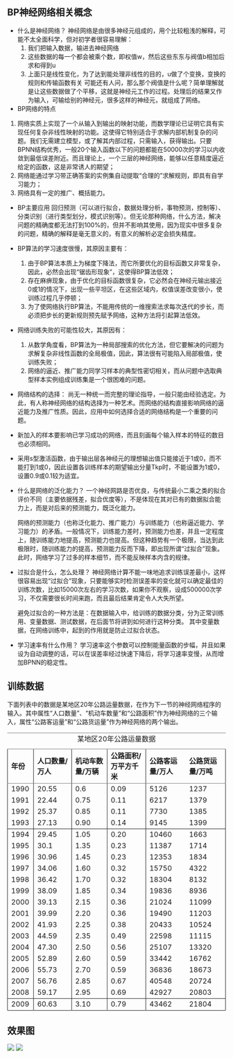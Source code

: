 ## BP神经网络相关概念
+ 什么是神经网络？
神经网络是由很多神经元组成的，用个比较粗浅的解释，可能不太全面科学，但对初学者很容易理解：
    1. 我们把输入数据，输进去神经网络
    2. 这些数据的每一个都会被乘个数，即权值w，然后这些东东与阀值b相加后求和得到u
    3. 上面只是线性变化，为了达到能处理非线性的目的，u做了个变换，变换的规则和传输函数有关
可能还有人问，那么那个阀值是什么呢？简单理解就是让这些数据做了个平移，这就是神经元工作的过程。处理后的结果又作为输入，可输给别的神经元，很多这样的神经元，就组成了网络。
+ BP网络的特点
 1. 网络实质上实现了一个从输入到输出的映射功能，而数学理论已证明它具有实现任何复杂非线性映射的功能。这使得它特别适合于求解内部机制复杂的问题。我们无需建立模型，或了解其内部过程，只需输入，获得输出。只要BPNN结构优秀，一般20个输入函数以下的问题都能在50000次的学习以内收敛到最低误差附近。而且理论上，一个三层的神经网络，能够以任意精度逼近给定的函数，这是非常诱人的期望；
 2. 网络能通过学习带正确答案的实例集自动提取“合理的”求解规则，即具有自学习能力；
 3. 网络具有一定的推广、概括能力。
+ BP主要应用
回归预测（可以进行拟合，数据处理分析，事物预测，控制等）、 分类识别（进行类型划分，模式识别等）。但无论那种网络，什么方法，解决问题的精确度都无法打到100%的，但并不影响其使用，因为现实中很多复杂的问题，精确的解释是毫无意义的，有意义的解析必定会损失精度。
+ BP算法的学习速度很慢，其原因主要有：
    1. 由于BP算法本质上为梯度下降法，而它所要优化的目标函数又非常复杂，因此，必然会出现“锯齿形现象”，这使得BP算法低效；
    2. 存在麻痹现象，由于优化的目标函数很复杂，它必然会在神经元输出接近0或1的情况下，出现一些平坦区，在这些区域内，权值误差改变很小，使训练过程几乎停顿；
    3. 为了使网络执行BP算法，不能用传统的一维搜索法求每次迭代的步长，而必须把步长的更新规则预先赋予网络，这种方法将引起算法低效。
+ 网络训练失败的可能性较大，其原因有：
    1. 从数学角度看，BP算法为一种局部搜索的优化方法，但它要解决的问题为求解复杂非线性函数的全局极值，因此，算法很有可能陷入局部极值，使训练失败；
    2. 网络的逼近、推广能力同学习样本的典型性密切相关，而从问题中选取典型样本实例组成训练集是一个很困难的问题。
+ 网络结构的选择：
尚无一种统一而完整的理论指导，一般只能由经验选定。为此，有人称神经网络的结构选择为一种艺术。而网络的结构直接影响网络的逼近能力及推广性质。因此，应用中如何选择合适的网络结构是一个重要的问题。
+ 新加入的样本要影响已学习成功的网络，而且刻画每个输入样本的特征的数目也必须相同。
+ 采用s型激活函数，由于输出层各神经元的理想输出值只能接近于1或0，而不能打到1或0，因此设置各训练样本的期望输出分量Tkp时，不能设置为1或0，设置0.9或0.1较为适宜。
 
+ 什么是网络的泛化能力？
一个神经网路是否优良，与传统最小二乘之类的拟合评价不同（主要依据残差，拟合优度等），不是体现在其对已有的数据拟合能力上，而是对后来的预测能力，既泛化能力。

     网络的预测能力（也称泛化能力、推广能力）与训练能力（也称逼近能力、学习能力）的矛盾。一般情况下，训练能力差时，预测能力也差，并且一定程度上，随训练能力地提高，预测能力也提高。但这种趋势有一个极限，当达到此极限时，随训练能力的提高，预测能力反而下降，即出现所谓“过拟合”现象。此时，网络学习了过多的样本细节，而不能反映样本内含的规律。
+ 过拟合是什么，怎么处理？
神经网络计算不能一味地追求训练误差最小，这样很容易出现“过拟合”现象，只要能够实时检测误差率的变化就可以确定最佳的训练次数，比如15000次左右的学习次数，如果你不观察，设成500000次学习，不仅需要很长时间来跑，而且最后结果肯定令人大失所望。

     避免过拟合的一种方法是：在数据输入中，给训练的数据分类，分为正常训练用、变量数据、测试数据，在后面节将讲到如何进行这种分类。
其中变量数据，在网络训练中，起到的作用就是防止过拟合状态。

+ 学习速率有什么作用？
学习速率这个参数可以控制能量函数的步幅，并且如果设为自动调整的话，可以在误差率经过快速下降后，将学习速率变慢，从而增加BPNN的稳定性。

## 训练数据
下面列表中的数据是某地区20年公路运量数据，在作为下一节的神经网络程序的输入。其中属性“人口数量”、“机动车数量”和“公路面积”作为神经网络的三个输入，属性“公路客运量”和“公路货运量”作为神经网络的两个输出。
<table border="1" width="300" frame="hsides" rules="groups">
     <caption> <font size="3"> 某地区20年公路运量数据</font> </caption>
     <colgroup span="1" width="80"></colgroup>
     <colgroup span="1" width="380"></colgroup>
     <colgroup span="1" width="430"></colgroup>
     <colgroup span="1" width="520"></colgroup>
     <colgroup span="2" width="370"></colgroup>

<thead>
     <tr>
          <td><b>年份</b></td>
          <td><b>人口数量/万人</b></td>
          <td><b>机动车数量/万辆</b></td>
          <td><b>公路面积/万平方千米</b></td>
          <td><b>公路客运量/万人</b></td>
          <td><b>公路货运量/万吨</b></td>
     </tr>
</thead>
<tbody>
     <tr>
          <td>1990</td>
          <td>20.55</td>
          <td>0.6</td>
          <td>0.09</td>
          <td>5126</td>
          <td>1237</td>
     </tr>
     <tr>
          <td>1991</td>
          <td>22.44</td>
          <td>0.75</td>
          <td>0.11</td>
          <td>6217</td>
          <td>1379</td>
     </tr>
     <tr>
          <td>1992</td>
          <td>25.37</td>
          <td>0.85</td>
          <td>0.11</td>
          <td>7730</td>
          <td>1385</td>
     </tr>
     <tr>
          <td>1993</td>
          <td>27.13</td>
          <td>0.90</td>
          <td>0.14</td>
          <td>9145</td>
          <td>1399</td>
     </tr>
</tbody>
<tr>
          <td>1994</td>
          <td>29.45</td>
          <td>1.05</td>
          <td>0.20</td>
          <td>10460</td>
          <td>1663</td>
     </tr>
     <tr>
          <td>1995</td>
          <td>30.1</td>
          <td>1.35</td>
          <td>0.23</td>
          <td>11387</td>
          <td>1714</td>
     </tr>
     <tr>
          <td>1996</td>
          <td>30.96</td>
          <td>1.45</td>
          <td>0.23</td>
          <td>12353</td>
          <td>1834</td>
     </tr>
     <tr>
          <td>1997</td>
          <td>34.06</td>
          <td>1.60</td>
          <td>0.32</td>
          <td>15750</td>
          <td>4322</td>
     </tr>
     <tr>
          <td>1998</td>
          <td>36.42</td>
          <td>1.70</td>
          <td>0.32</td>
          <td>18304</td>
          <td>8132</td>
     </tr>
     <tr>
          <td>1999</td>
          <td>38.09</td>
          <td>1.85</td>
          <td>0.34</td>
          <td>19836</td>
          <td>8936</td>
     </tr>
     <tr>
          <td>2000</td>
          <td>39.13</td>
          <td>2.15</td>
          <td>0.36</td>
          <td>21024</td>
          <td>11099</td>
     </tr>
     <tr>
          <td>2001</td>
          <td>39.99</td>
          <td>2.20</td>
          <td>0.36</td>
          <td>19490</td>
          <td>11203</td>
     </tr>
     <tr>
          <td>2002</td>
          <td>41.93</td>
          <td>2.25</td>
          <td>0.38</td>
          <td>20433</td>
          <td>10524</td>
     </tr>
     <tr>
          <td>2003</td>
          <td>44.59</td>
          <td>2.35</td>
          <td>0.49</td>
          <td>22598</td>
          <td>11115</td>
     </tr>
     <tr>
          <td>2004</td>
          <td>47.30</td>
          <td>2.50</td>
          <td>0.56</td>
          <td>25107</td>
          <td>13320</td>
     </tr>
     <tr>
          <td>2005</td>
          <td>52.89</td>
          <td>2.60</td>
          <td>0.59</td>
          <td>33442</td>
          <td>16762</td>
     </tr>
     <tr>
          <td>2006</td>
          <td>55.73</td>
          <td>2.70</td>
          <td>0.59</td>
          <td>36836</td>
          <td>18673</td>
     </tr>
     <tr>
          <td>2007</td>
          <td>56.76</td>
          <td>2.85</td>
          <td>0.67</td>
          <td>40548</td>
          <td>20724</td>
     </tr>
     <tr>
          <td>2008</td>
          <td>59.17</td>
          <td>2.95</td>
          <td>0.69</td>
          <td>42927</td>
          <td>20803</td>
     </tr>
</tbody>
<tfoot>
     <tr>
          <td>2009</td>
          <td>60.63</td>
          <td>3.10</td>
          <td>0.79</td>
          <td>43462</td>
          <td>21804</td>
     </tr>
</tfoot>
</table>

## 效果图

![](https://github.com/wolfbrother/HeuristicApproach/blob/master/BPNeuralNetwork/_pic1.png?raw=true)
![](https://github.com/wolfbrother/HeuristicApproach/blob/master/BPNeuralNetwork/_pic2.png?raw=true)
